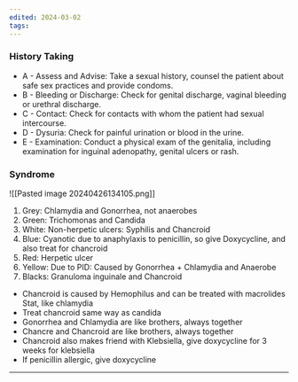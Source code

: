 ```yaml
---
edited: 2024-03-02
tags:
---
```

### History Taking
- A - Assess and Advise: Take a sexual history, counsel the patient about safe sex practices and provide condoms.
- B - Bleeding or Discharge: Check for genital discharge, vaginal bleeding or urethral discharge.
- C - Contact: Check for contacts with whom the patient had sexual intercourse.
- D - Dysuria: Check for painful urination or blood in the urine.
- E - Examination: Conduct a physical exam of the genitalia, including examination for inguinal adenopathy, genital ulcers or rash.
### Syndrome
![[Pasted image 20240426134105.png]]
1. Grey: Chlamydia and Gonorrhea, not anaerobes
2. Green: Trichomonas and Candida
3. White: Non-herpetic ulcers: Syphilis and Chancroid
4. Blue: Cyanotic due to anaphylaxis to penicillin, so give Doxycycline, and also treat for chancroid
5. Red: Herpetic ulcer
6. Yellow: Due to PID: Caused by Gonorrhea + Chlamydia and Anaerobe
7. Blacks: Granuloma inguinale and Chancroid

- Chancroid is caused by Hemophilus and can be treated with macrolides Stat, like chlamydia
- Treat chancroid same way as candida
- Gonorrhea and Chlamydia are like brothers, always together
- Chancre and Chancroid are like brothers, always together
- Chancroid also makes friend with Klebsiella, give doxycycline for 3 weeks for klebsiella
- If penicillin allergic, give doxycycline

---

